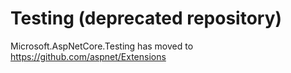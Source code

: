 Testing (deprecated repository)
====================================

Microsoft.AspNetCore.Testing has moved to https://github.com/aspnet/Extensions

